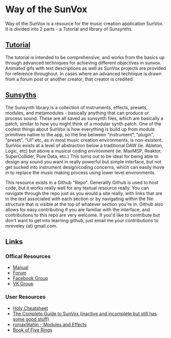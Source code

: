 # Way of the SunVox

Way of the SunVox is a resource for the music creation application SunVox. It is divided into 2 parts - a Tutorial and library of Sunsynths.

## [Tutorial](Tutorial)
The tutorial is intended to be comprehensive, and works from the basics up through advanced techniques for achieving different objectives in sunvox. Animated gifs with text descriptions as well as SunVox projects are provided for reference throughout. In cases where an advanced technique is drawn from a forum post or another creator, that creator is credited.

## [Sunsyths](Sunsynths)
The Sunsynth library is a collection of instruments, effects, presets, modules, and metamodules - basically anything that can produce or process sound. These are all saved as sunsynth files, which are basically a patch, similar to how you might think of a modular synth patch. One of the coolest things about SunVox is how everything is build up from module primitives native to the app, so the line between "instrument", "plugin", "preset", "UI" etc, as in most music creation environments, is non-existent. SunVox exists at a level of abstraction below a traditional DAW (ie. Ableton, Logic, etc) but above a musical coding environment (ie. MaxMSP, Reaktor, SuperCollider, Pure Data, etc.) This turns out to be ideal for being able to design any sound you want in really powerful but simple interface, but not get sucked into instrument design/coding concerns, which can easily move in to replace the music making process using lower level environments.

This resource exists in a Github "Repo". Generallly Github is used to host code, but it works really well for any textual resource really. You can navigate through the repo just as you would a site really, with links that are in the text associated with each section or by navigating within the file structure that is visible at the top of whatever section you're in. Github also allows for easy contributing if you are familiar with the interface, and contributions to this repo are very welcome. If you'd like to contribute but don't want to get into learning github, just email me your contributions to mreveley (at) gmail.com.

## Links

### Offical Resources
* [Manual](http://www.warmplace.ru/wiki/sunvox:manual_en)
* [Forum](http://www.warmplace.ru/forum/viewforum.php?f=16)
* [Facebook Group](https://www.facebook.com/groups/sunvox/)
* [VK Group](https://vk.com/sunvoxtracker "")

### User Resources
* [Holy Cheatsheet](https://drive.google.com/file/d/1yv9HMmACwgVWs0hZmIVdkhisFUyYYZx8/view)
* [The Complete Guide to SunVox (inactive and incomplete but still has some good stuff)](http://sunvox-guide.readthedocs.io/en/latest/index.html)
* [romax9lahin - Modules and Effects](https://github.com/romax9lahin/Sunvox-Stuff)
* [Book of Five Rings](https://archive.org/stream/MiyamotoMusashi-BookOfFiveRingsgoRinNoSho/Book_of_Five_Rings_djvu.txt)
